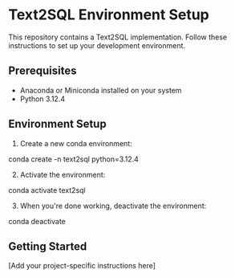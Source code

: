 # Text2SQL Environment Setup

This repository contains a Text2SQL implementation. Follow these instructions to set up your development environment.

## Prerequisites

- Anaconda or Miniconda installed on your system
- Python 3.12.4

## Environment Setup

1. Create a new conda environment:

conda create -n text2sql python=3.12.4

2. Activate the environment:

conda activate text2sql

3. When you're done working, deactivate the environment:

conda deactivate

## Getting Started

[Add your project-specific instructions here]